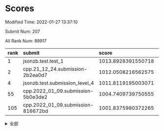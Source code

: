 # Scores

Modified Time: 2022-01-27 13:37:10

Submit Num: 207

All Rank Num: 89917

| rank |               submit               |       score        |       sigma        | pk_num |
| :--- | :--------------------------------- | :----------------- | :----------------- | :----- |
| 1    | jsonzb.test.test_1                 | 1013.8928391550718 | 0.8158855515883575 | 1738   |
| 2    | cpp.21_12_24.submission-2b2ea0d7   | 1012.0508216562575 | 0.8088424258411364 | 1737   |
| 4    | jsonzb.test.submission_level_4     | 1011.8119195003071 | 0.7712487915381282 | 1735   |
| 55   | cpp.2022_01_09.submission-5b0e3de2 | 1004.7409739750555 | 0.7179245802087219 | 1737   |
| 105  | cpp.2022_01_09.submission-816672bd | 1001.8375980372265 | 0.7129424476275908 | 1734   |


<details>
<summary>全部</summary>

| rank |                 submit                 |       score        |       sigma        | pk_num |
| :--- | :------------------------------------- | :----------------- | :----------------- | :----- |
| 1    | jsonzb.test.test_1                     | 1013.8928391550718 | 0.8158855515883575 | 1738   |
| 2    | cpp.21_12_24.submission-2b2ea0d7       | 1012.0508216562575 | 0.8088424258411364 | 1737   |
| 3    | gobigger.level_3.submission_level_3_29 | 1011.9687270069749 | 0.7772585340241815 | 1739   |
| 4    | jsonzb.test.submission_level_4         | 1011.8119195003071 | 0.7712487915381282 | 1735   |
| 5    | gobigger.level_3.submission_level_3_31 | 1011.7833986269833 | 0.7658652350961204 | 1736   |
| 6    | gobigger.level_3.submission_level_3_2  | 1011.7511085172541 | 0.7779571768502546 | 1738   |
| 7    | gobigger.level_3.submission_level_3_30 | 1011.4570096957141 | 0.77066802858757   | 1733   |
| 8    | gobigger.level_3.submission_level_3_44 | 1011.3067994267865 | 0.8112056954129337 | 1737   |
| 9    | gobigger.level_3.submission_level_3_8  | 1011.2951462344515 | 0.7715312157669182 | 1734   |
| 10   | gobigger.level_3.submission_level_3_24 | 1011.1373104424812 | 0.762273838455852  | 1738   |
| 11   | gobigger.level_3.submission_level_3_9  | 1010.8870690239045 | 0.7703157620482526 | 1735   |
| 12   | gobigger.level_3.submission_level_3_32 | 1010.6382519795518 | 0.7636093799921381 | 1736   |
| 13   | gobigger.level_3.submission_level_3_27 | 1010.5881432471625 | 0.7737695598917962 | 1737   |
| 14   | gobigger.level_3.submission_level_3_20 | 1010.5611732908872 | 0.7619983734288407 | 1741   |
| 15   | gobigger.level_3.submission_level_3_11 | 1010.5381024833013 | 0.7567477112137594 | 1739   |
| 16   | gobigger.level_3.submission_level_3_49 | 1010.4802873116658 | 0.7727829263778125 | 1738   |
| 17   | gobigger.level_3.submission_level_3_6  | 1010.4723551260965 | 0.7567621342803494 | 1741   |
| 18   | gobigger.level_3.submission_level_3_42 | 1010.4410015701865 | 0.7642647986633645 | 1735   |
| 19   | gobigger.level_3.submission_level_3_35 | 1010.4225835552988 | 0.7540538984478105 | 1740   |
| 20   | gobigger.level_3.submission_level_3_7  | 1010.3635826590253 | 0.7561013216013245 | 1734   |
| 21   | gobigger.level_3.submission_level_3_13 | 1010.3246674171373 | 0.7617944780676178 | 1739   |
| 22   | gobigger.level_3.submission_level_3_40 | 1010.2624715147406 | 0.778401090072618  | 1740   |
| 23   | gobigger.level_3.submission_level_3_0  | 1010.1951533723295 | 0.7624412299525535 | 1730   |
| 24   | gobigger.level_3.submission_level_3_3  | 1010.1697762303501 | 0.7773238112996667 | 1739   |
| 25   | gobigger.level_3.submission_level_3_48 | 1010.1673426818709 | 0.7774377921368258 | 1737   |
| 26   | gobigger.level_3.submission_level_3_26 | 1010.1513495288714 | 0.7643381938675504 | 1736   |
| 27   | gobigger.level_3.submission_level_3_5  | 1010.1220729818328 | 0.7515403771331328 | 1739   |
| 28   | gobigger.level_3.submission_level_3_41 | 1010.0848340352077 | 0.7727946147953885 | 1736   |
| 29   | gobigger.level_3.submission_level_3_23 | 1010.0311910025807 | 0.748356788994048  | 1738   |
| 30   | gobigger.level_3.submission_level_3_37 | 1010.0290068774748 | 0.7594977595843344 | 1741   |
| 31   | gobigger.level_3.submission_level_3_1  | 1009.9838949606223 | 0.7426925956898606 | 1734   |
| 32   | gobigger.level_3.submission_level_3_38 | 1009.966800648954  | 0.7414900439548056 | 1736   |
| 33   | gobigger.level_3.submission_level_3_4  | 1009.8539257047139 | 0.7521319317939639 | 1738   |
| 34   | gobigger.level_3.submission_level_3_39 | 1009.8101945664494 | 0.7353258940152836 | 1735   |
| 35   | gobigger.level_3.submission_level_3_16 | 1009.7953662951426 | 0.7837927300085272 | 1740   |
| 36   | gobigger.level_3.submission_level_3_34 | 1009.7793263331519 | 0.7539635710425628 | 1738   |
| 37   | gobigger.level_3.submission_level_3_25 | 1009.7504281785475 | 0.7678275574012959 | 1736   |
| 38   | gobigger.level_3.submission_level_3_28 | 1009.7395367728794 | 0.776503176498499  | 1740   |
| 39   | gobigger.level_3.submission_level_3_10 | 1009.6457424626349 | 0.7582806736679064 | 1741   |
| 40   | gobigger.level_3.submission_level_3_14 | 1009.5471667552932 | 0.7457347851360587 | 1737   |
| 41   | gobigger.level_3.submission_level_3_21 | 1009.5335986311657 | 0.7444718098054094 | 1738   |
| 42   | gobigger.level_3.submission_level_3_18 | 1009.519941056998  | 0.7668879998273944 | 1737   |
| 43   | gobigger.level_3.submission_level_3_15 | 1009.4545309246573 | 0.7500572620680367 | 1741   |
| 44   | gobigger.level_3.submission_level_3_46 | 1009.4049733811432 | 0.7627836410235602 | 1736   |
| 45   | gobigger.level_3.submission_level_3_12 | 1009.266069352855  | 0.7648860004893989 | 1738   |
| 46   | gobigger.level_3.submission_level_3_43 | 1009.2334741167656 | 0.7497220706639619 | 1739   |
| 47   | gobigger.level_3.submission_level_3_33 | 1009.1020416308628 | 0.7407219089514514 | 1738   |
| 48   | gobigger.level_3.submission_level_3_19 | 1008.9696022264968 | 0.7577805971846552 | 1734   |
| 49   | gobigger.level_3.submission_level_3_47 | 1008.9686494781134 | 0.7500713582412614 | 1735   |
| 50   | gobigger.level_3.submission_level_3_36 | 1008.6236334057352 | 0.7539735169206975 | 1738   |
| 51   | gobigger.level_3.submission_level_3_22 | 1008.6186154838352 | 0.7657073471042669 | 1741   |
| 52   | gobigger.level_3.submission_level_3_17 | 1008.4865110749465 | 0.7341456240005098 | 1734   |
| 53   | gobigger.level_3.submission_level_3_45 | 1008.0623899904474 | 0.7501252954136525 | 1740   |
| 54   | gobigger.level_1.submission_level_1_40 | 1004.9053681694037 | 0.7257586485102244 | 1735   |
| 55   | cpp.2022_01_09.submission-5b0e3de2     | 1004.7409739750555 | 0.7179245802087219 | 1737   |
| 56   | gobigger.level_1.submission_level_1_16 | 1004.6246970485599 | 0.722552923704579  | 1737   |
| 57   | gobigger.level_1.submission_level_1_17 | 1004.2289752100639 | 0.7377432027277598 | 1739   |
| 58   | gobigger.level_1.submission_level_1_45 | 1004.1553551433898 | 0.7219478136816259 | 1744   |
| 59   | gobigger.level_1.submission_level_1_20 | 1004.0908136264571 | 0.7261779671948982 | 1736   |
| 60   | gobigger.level_1.submission_level_1_6  | 1004.0874930298842 | 0.7255985443593257 | 1735   |
| 61   | gobigger.level_1.submission_level_1_49 | 1004.0792190464728 | 0.7161647589525033 | 1736   |
| 62   | gobigger.level_1.submission_level_1_5  | 1004.0433970572917 | 0.7054448117842651 | 1735   |
| 63   | gobigger.level_1.submission_level_1_38 | 1003.9733887332773 | 0.7190292451706186 | 1736   |
| 64   | gobigger.level_1.submission_level_1_33 | 1003.9484943569643 | 0.7281222495669898 | 1736   |
| 65   | gobigger.level_1.submission_level_1_22 | 1003.9371241802564 | 0.7247968468043521 | 1741   |
| 66   | gobigger.level_1.submission_level_1_7  | 1003.9234733220713 | 0.7205604822298084 | 1737   |
| 67   | gobigger.level_1.submission_level_1_18 | 1003.8595821265328 | 0.7320114958223923 | 1735   |
| 68   | gobigger.level_1.submission_level_1_30 | 1003.7981751824025 | 0.7198542661913535 | 1737   |
| 69   | gobigger.level_1.submission_level_1_36 | 1003.777902119937  | 0.7256670893804597 | 1737   |
| 70   | gobigger.level_1.submission_level_1_43 | 1003.7644760588651 | 0.718785185185521  | 1741   |
| 71   | gobigger.level_1.submission_level_1_23 | 1003.7603576327873 | 0.7226802170704718 | 1739   |
| 72   | gobigger.level_1.submission_level_1_2  | 1003.6778978397558 | 0.7170770821612067 | 1739   |
| 73   | gobigger.level_1.submission_level_1_26 | 1003.6572915727754 | 0.7207366675077026 | 1739   |
| 74   | gobigger.level_1.submission_level_1_14 | 1003.644145223849  | 0.7303863036966355 | 1742   |
| 75   | gobigger.level_1.submission_level_1_48 | 1003.6014303609956 | 0.7328984741425735 | 1735   |
| 76   | gobigger.level_1.submission_level_1_3  | 1003.5993008337147 | 0.7088506311831598 | 1739   |
| 77   | gobigger.level_1.submission_level_1_39 | 1003.5706494510027 | 0.7297606790420235 | 1740   |
| 78   | gobigger.level_1.submission_level_1_44 | 1003.4810255713245 | 0.7294894797135831 | 1736   |
| 79   | gobigger.level_1.submission_level_1_10 | 1003.4281261939108 | 0.7297251840088143 | 1739   |
| 80   | gobigger.level_1.submission_level_1_47 | 1003.3507109663104 | 0.7146417901415968 | 1740   |
| 81   | gobigger.level_1.submission_level_1_15 | 1003.346240780857  | 0.7120725964184795 | 1735   |
| 82   | gobigger.level_1.submission_level_1_27 | 1003.3392877661115 | 0.7257588845120049 | 1735   |
| 83   | gobigger.level_1.submission_level_1_11 | 1003.3256896692864 | 0.7136501224374515 | 1739   |
| 84   | gobigger.level_1.submission_level_1_4  | 1003.2017304153036 | 0.7145385901767384 | 1739   |
| 85   | gobigger.level_1.submission_level_1_41 | 1003.1908590024884 | 0.7096312534389118 | 1733   |
| 86   | gobigger.level_1.submission_level_1_29 | 1003.1844894640466 | 0.7057690950386173 | 1735   |
| 87   | gobigger.level_1.submission_level_1_1  | 1003.1757215135092 | 0.7156395451398313 | 1738   |
| 88   | gobigger.level_1.submission_level_1_32 | 1003.1631021752867 | 0.7140006443171176 | 1743   |
| 89   | gobigger.level_1.submission_level_1_42 | 1003.034624295713  | 0.7107361032482803 | 1741   |
| 90   | gobigger.level_1.submission_level_1_24 | 1003.0096075179699 | 0.7201477528821639 | 1736   |
| 91   | gobigger.level_1.submission_level_1_13 | 1002.9629631699796 | 0.720079023644866  | 1733   |
| 92   | gobigger.level_1.submission_level_1_37 | 1002.9551098311507 | 0.7238995054263362 | 1732   |
| 93   | gobigger.level_1.submission_level_1_28 | 1002.8493033657966 | 0.7086432278764621 | 1742   |
| 94   | gobigger.level_1.submission_level_1_21 | 1002.8472218746884 | 0.7233184941078252 | 1735   |
| 95   | gobigger.level_1.submission_level_1_46 | 1002.7495707864583 | 0.7122255129777247 | 1738   |
| 96   | gobigger.level_1.submission_level_1_35 | 1002.7352265636399 | 0.7144351279126665 | 1738   |
| 97   | gobigger.level_1.submission_level_1_34 | 1002.7109054587397 | 0.7140536096361371 | 1743   |
| 98   | gobigger.level_1.submission_level_1_25 | 1002.6524823748409 | 0.7149100742564455 | 1743   |
| 99   | gobigger.level_1.submission_level_1_19 | 1002.5737428626262 | 0.7098971167098945 | 1741   |
| 100  | gobigger.level_1.submission_level_1_8  | 1002.5598718198103 | 0.7198749415291236 | 1741   |
| 101  | gobigger.level_1.submission_level_1_0  | 1002.433215202721  | 0.7115981554668029 | 1728   |
| 102  | gobigger.level_1.submission_level_1_9  | 1002.301473558881  | 0.7198693212844517 | 1739   |
| 103  | gobigger.level_1.submission_level_1_31 | 1002.004813512247  | 0.7111087626174831 | 1737   |
| 104  | gobigger.level_1.submission_level_1_12 | 1001.8829674200508 | 0.7182555675000474 | 1740   |
| 105  | cpp.2022_01_09.submission-816672bd     | 1001.8375980372265 | 0.7129424476275908 | 1734   |
| 106  | gobigger.random.submission_random_19   | 997.4583242851942  | 0.7092149558745542 | 1742   |
| 107  | gobigger.random.submission_random_30   | 997.0156176472226  | 0.7120544267590485 | 1739   |
| 108  | gobigger.random.submission_random_11   | 996.9378024756184  | 0.7122065577052875 | 1734   |
| 109  | gobigger.random.submission_random_46   | 996.8351754409132  | 0.7191607361679697 | 1740   |
| 110  | gobigger.random.submission_random_39   | 996.6927878396376  | 0.7061629133561463 | 1740   |
| 111  | gobigger.random.submission_random_36   | 996.666840467738   | 0.7122279823513997 | 1737   |
| 112  | gobigger.random.submission_random_4    | 996.6436644312388  | 0.7135995425579684 | 1739   |
| 113  | gobigger.random.submission_random_23   | 996.6184182183389  | 0.710250895302138  | 1735   |
| 114  | gobigger.random.submission_random_33   | 996.5973122357007  | 0.7169152227277904 | 1738   |
| 115  | gobigger.random.submission_random_13   | 996.5939546052067  | 0.7124161291447877 | 1739   |
| 116  | gobigger.random.submission_random_45   | 996.5818703004669  | 0.7184369406228389 | 1740   |
| 117  | gobigger.random.submission_random_28   | 996.3961282070178  | 0.7188193345398299 | 1740   |
| 118  | gobigger.random.submission_random_35   | 996.3109607375595  | 0.7192998277683318 | 1741   |
| 119  | gobigger.random.submission_random_21   | 996.3101318945666  | 0.716727925080671  | 1742   |
| 120  | gobigger.random.submission_random_37   | 996.2883612386165  | 0.7203381010616701 | 1740   |
| 121  | gobigger.random.submission_random_43   | 996.2781969733088  | 0.724950326857787  | 1740   |
| 122  | gobigger.random.submission_random_3    | 996.2273581201579  | 0.7008676479229199 | 1740   |
| 123  | gobigger.random.submission_random_42   | 996.1343610010591  | 0.7149784462425183 | 1738   |
| 124  | gobigger.random.submission_random_18   | 996.1192112829976  | 0.7029495982054422 | 1737   |
| 125  | gobigger.random.submission_random_44   | 996.0979992640373  | 0.6999773843143253 | 1736   |
| 126  | gobigger.random.submission_random_2    | 996.0845294347305  | 0.7167036118957067 | 1738   |
| 127  | gobigger.random.submission_random_34   | 996.0504293399698  | 0.7026564680552103 | 1734   |
| 128  | gobigger.random.submission_random_47   | 996.0455136602243  | 0.7123309484547378 | 1741   |
| 129  | gobigger.random.submission_random_40   | 996.029443444731   | 0.7092537573722368 | 1738   |
| 130  | gobigger.random.submission_random_31   | 995.9571945635798  | 0.707741713748987  | 1740   |
| 131  | gobigger.random.submission_random_1    | 995.930085557001   | 0.7106469752363973 | 1733   |
| 132  | gobigger.random.submission_random_12   | 995.9244629646647  | 0.7162879509680536 | 1736   |
| 133  | gobigger.random.submission_random_14   | 995.910716699718   | 0.717808928778536  | 1737   |
| 134  | gobigger.random.submission_random_24   | 995.8026961871398  | 0.7021902666302025 | 1737   |
| 135  | gobigger.random.submission_random_7    | 995.7819854918852  | 0.7178365417350827 | 1739   |
| 136  | gobigger.random.submission_random_22   | 995.7431136682417  | 0.7194567778121523 | 1741   |
| 137  | gobigger.random.submission_random_38   | 995.7296149284319  | 0.7055497614288996 | 1738   |
| 138  | gobigger.random.submission_random_49   | 995.6173425903231  | 0.7153783359265481 | 1739   |
| 139  | gobigger.random.submission_random_26   | 995.6090438362612  | 0.7197024473295005 | 1733   |
| 140  | gobigger.random.submission_random_10   | 995.6015791354024  | 0.710331645451429  | 1739   |
| 141  | gobigger.random.submission_random_6    | 995.5951703860854  | 0.7120666527827925 | 1736   |
| 142  | gobigger.random.submission_random_5    | 995.5507574616569  | 0.7160151365284884 | 1738   |
| 143  | gobigger.random.submission_random_48   | 995.5366778237541  | 0.7081957829490719 | 1734   |
| 144  | gobigger.random.submission_random_15   | 995.2307058384926  | 0.7270962560599693 | 1733   |
| 145  | gobigger.random.submission_random_16   | 995.1655423228085  | 0.7059561354910531 | 1740   |
| 146  | gobigger.random.submission_random_29   | 995.1434383367355  | 0.7124357438928877 | 1740   |
| 147  | gobigger.random.submission_random_9    | 995.0897578776128  | 0.7122248708912863 | 1736   |
| 148  | gobigger.random.submission_random_8    | 994.9655177119168  | 0.7195452239933694 | 1740   |
| 149  | gobigger.random.submission_random_20   | 994.6913871282301  | 0.721275099969652  | 1738   |
| 150  | gobigger.random.submission_random_32   | 994.6662069371392  | 0.7253891545102942 | 1737   |
| 151  | gobigger.random.submission_random_27   | 994.6540690716095  | 0.7303417512435114 | 1733   |
| 152  | gobigger.random.submission_random_41   | 994.6403539367109  | 0.7171723512675495 | 1739   |
| 153  | gobigger.random.submission_random_0    | 994.6139181101491  | 0.7233765363104216 | 1731   |
| 154  | gobigger.random.submission_random_25   | 994.5424519929846  | 0.7137456713179731 | 1735   |
| 155  | gobigger.random.submission_random_17   | 994.5363839842241  | 0.7209326183168856 | 1736   |
| 156  | gobigger.level_2.submission_level_2_39 | 993.8749836848115  | 0.7363957110404089 | 1743   |
| 157  | gobigger.level_2.submission_level_2_2  | 993.6634935905918  | 0.7335200736581292 | 1741   |
| 158  | gobigger.level_2.submission_level_2_31 | 993.3746118060271  | 0.7460631088009251 | 1737   |
| 159  | gobigger.level_2.submission_level_2_26 | 993.3454003186047  | 0.7238633885662242 | 1739   |
| 160  | gobigger.level_2.submission_level_2_25 | 993.3181124695609  | 0.7260326998963184 | 1739   |
| 161  | gobigger.level_2.submission_level_2_17 | 993.30694690446    | 0.7250295736391908 | 1736   |
| 162  | gobigger.level_2.submission_level_2_13 | 993.1722637639722  | 0.7271507645560787 | 1740   |
| 163  | gobigger.level_2.submission_level_2_0  | 992.7522172645708  | 0.7444017828600238 | 1737   |
| 164  | gobigger.level_2.submission_level_2_46 | 992.7423353239159  | 0.7372317401238158 | 1735   |
| 165  | gobigger.level_2.submission_level_2_7  | 992.7138138253845  | 0.7357271256222323 | 1740   |
| 166  | gobigger.level_2.submission_level_2_47 | 992.6808006788372  | 0.7440622280993267 | 1739   |
| 167  | gobigger.level_2.submission_level_2_29 | 992.6036410800581  | 0.7413438843619576 | 1738   |
| 168  | gobigger.level_2.submission_level_2_9  | 992.6021299297186  | 0.7356726493880267 | 1743   |
| 169  | gobigger.level_2.submission_level_2_22 | 992.5814040893841  | 0.7584829530216445 | 1737   |
| 170  | gobigger.level_2.submission_level_2_41 | 992.5008925876042  | 0.7347550970604313 | 1740   |
| 171  | gobigger.level_2.submission_level_2_18 | 992.3642834100845  | 0.7582638192579194 | 1734   |
| 172  | gobigger.level_2.submission_level_2_5  | 992.3428837441006  | 0.754370057664244  | 1730   |
| 173  | gobigger.level_2.submission_level_2_1  | 992.3341618456976  | 0.7447664170379973 | 1736   |
| 174  | gobigger.level_2.submission_level_2_48 | 992.1650944589045  | 0.7479984251476152 | 1736   |
| 175  | gobigger.level_2.submission_level_2_23 | 992.1058210306669  | 0.7446786399906445 | 1739   |
| 176  | gobigger.level_2.submission_level_2_3  | 992.0903176484226  | 0.7444189645421564 | 1735   |
| 177  | gobigger.level_2.submission_level_2_45 | 991.9284632971895  | 0.7791512383705288 | 1739   |
| 178  | gobigger.level_2.submission_level_2_36 | 991.7509846988271  | 0.7639275920865652 | 1738   |
| 179  | gobigger.level_2.submission_level_2_38 | 991.7024434980776  | 0.7509851191551129 | 1736   |
| 180  | gobigger.level_2.submission_level_2_11 | 991.6493733588662  | 0.7456425121704503 | 1743   |
| 181  | gobigger.level_2.submission_level_2_21 | 991.6157695813654  | 0.7526528178305548 | 1736   |
| 182  | gobigger.level_2.submission_level_2_32 | 991.563158524852   | 0.7322602375471048 | 1740   |
| 183  | gobigger.level_2.submission_level_2_34 | 991.541497976694   | 0.7638332626703506 | 1736   |
| 184  | gobigger.level_2.submission_level_2_27 | 991.5040025144622  | 0.7526202843229767 | 1742   |
| 185  | gobigger.level_2.submission_level_2_12 | 991.4330808257379  | 0.7444732010328565 | 1737   |
| 186  | gobigger.level_2.submission_level_2_4  | 991.4124661829525  | 0.7740262380935635 | 1735   |
| 187  | gobigger.level_2.submission_level_2_15 | 991.4093488871499  | 0.738082590238551  | 1735   |
| 188  | gobigger.level_2.submission_level_2_19 | 991.3982382395832  | 0.7714358923137794 | 1738   |
| 189  | gobigger.level_2.submission_level_2_16 | 991.379263699018   | 0.7553892503778517 | 1735   |
| 190  | gobigger.level_2.submission_level_2_24 | 991.362035253877   | 0.7411640705495386 | 1737   |
| 191  | gobigger.level_2.submission_level_2_6  | 991.3408444168767  | 0.7538228469839836 | 1740   |
| 192  | gobigger.level_2.submission_level_2_35 | 991.3359300105591  | 0.7575044638702387 | 1734   |
| 193  | gobigger.level_2.submission_level_2_42 | 991.3246565198774  | 0.7451604586369752 | 1741   |
| 194  | gobigger.level_2.submission_level_2_8  | 991.1132983942991  | 0.7646550420969797 | 1736   |
| 195  | gobigger.level_2.submission_level_2_49 | 991.0940208279932  | 0.7371527596536454 | 1737   |
| 196  | gobigger.level_2.submission_level_2_20 | 991.0735017953007  | 0.7632564065120204 | 1737   |
| 197  | gobigger.level_2.submission_level_2_44 | 990.9300422929506  | 0.7486758475821459 | 1740   |
| 198  | gobigger.level_2.submission_level_2_37 | 990.8740808673871  | 0.7547577089231023 | 1742   |
| 199  | gobigger.level_2.submission_level_2_10 | 990.7977763616169  | 0.7487062765330509 | 1733   |
| 200  | gobigger.level_2.submission_level_2_30 | 990.7165122914071  | 0.753793687032363  | 1734   |
| 201  | gobigger.level_2.submission_level_2_28 | 990.5232973732827  | 0.7592474805557827 | 1735   |
| 202  | gobigger.level_2.submission_level_2_40 | 990.4630749008178  | 0.7661890316089617 | 1735   |
| 203  | gobigger.level_2.submission_level_2_33 | 990.4492132061317  | 0.765114455753984  | 1734   |
| 204  | gobigger.level_2.submission_level_2_14 | 989.9451464541007  | 0.7582988961624868 | 1739   |
| 205  | gobigger.level_2.submission_level_2_43 | 989.2845428076381  | 0.7804145468388625 | 1734   |
| 206  | gobigger.none.submission_none_1        | 978.6960001584328  | 1.223313737766962  | 1735   |
| 207  | gobigger.none.submission_none_0        | 975.2012704139878  | 1.3395782709363202 | 1738   |

</details>